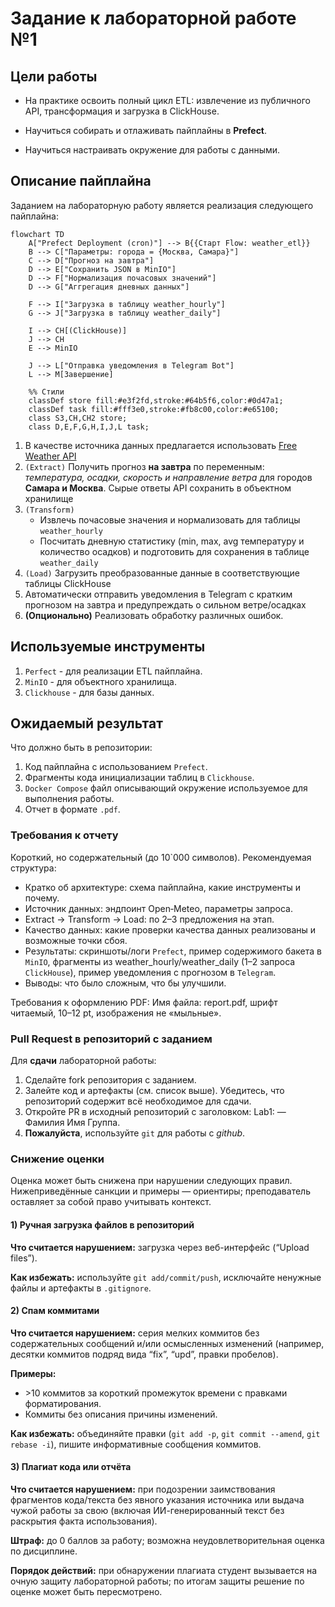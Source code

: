 # Задание к лабораторной работе №1

## Цели работы

- На практике освоить полный цикл ETL: извлечение из публичного API, трансформация и загрузка в ClickHouse.

- Научиться собирать и отлаживать пайплайны в **Prefect**.

- Научиться настраивать окружение для работы с данными.

## Описание пайплайна

Заданием на лабораторную работу является реализация следующего пайплайна:

```mermaid
flowchart TD
    A["Prefect Deployment (cron)"] --> B{{Старт Flow: weather_etl}}
    B --> C["Параметры: города = {Москва, Самара}"]
    C --> D["Прогноз на завтра"]
    D --> E["Сохранить JSON в MinIO"]
    D --> F["Нормализация почасовых значений"]
    D --> G["Аггрегация дневных данных"]

    F --> I["Загрузка в таблицу weather_hourly"]
    G --> J["Загрузка в таблицу weather_daily"]

    I --> CH[(ClickHouse)]
    J --> CH
    E --> MinIO

    J --> L["Отправка уведомления в Telegram Bot"]
    L --> M[Завершение]

    %% Стили
    classDef store fill:#e3f2fd,stroke:#64b5f6,color:#0d47a1;
    classDef task fill:#fff3e0,stroke:#fb8c00,color:#e65100;
    class S3,CH,CH2 store;
    class D,E,F,G,H,I,J,L task;
```

1. В качестве источника данных предлагается использовать [Free Weather API](open-meteo.com)
2. `(Extract)` Получить прогноз **на завтра** по переменным: *температура, осадки, скорость и направление ветра* для городов **Самара и Москва**. Сырые ответы API сохранить в объектном хранилище
3. `(Transform)`
    - Извлечь почасовые значения и нормализовать для таблицы `weather_hourly`
    - Посчитать дневную статистику (min, max, avg температуру и количество осадков) и подготовить для сохранения в таблице `weather_daily`
4. `(Load)` Загрузить преобразованные данные в соответствующие таблицы ClickHouse
5. Автоматически отправить уведомления в Telegram с кратким прогнозом на завтра и предупреждать о сильном ветре/осадках
6. **(Опционально)** Реализовать обработку различных ошибок.

## Используемые инструменты

1. `Perfect` - для реализации ETL пайплайна.
2. `MinIO` - для объектного хранилища.
3. `Clickhouse` - для базы данных.


## Ожидаемый результат

Что должно быть в репозитории:
1. Код пайплайна с использованием `Prefect`.
2. Фрагменты кода инициализации таблиц в `Clickhouse`.
3. `Docker Compose` файл описывающий окружение используемое для выполнения работы.
4. Отчет в формате `.pdf`.

### Требования к отчету

Короткий, но содержательный (до 10`000 символов). 
Рекомендуемая структура:
- Кратко об архитектуре: схема пайплайна, какие инструменты и почему.
- Источник данных: эндпоинт Open‑Meteo, параметры запроса.
- Extract → Transform → Load: по 2–3 предложения на этап.
- Качество данных: какие проверки качества данных реализованы и возможные точки сбоя.
- Результаты: скриншоты/логи `Prefect`, пример содержимого бакета в `MinIO`, фрагменты из weather_hourly/weather_daily (1–2 запросa `ClickHouse`), пример уведомления с прогнозом в `Telegram`.
- Выводы: что было сложным, что бы улучшили.

Требования к оформлению PDF:
Имя файла: report.pdf, шрифт читаемый, 10–12 pt, изображения не «мыльные».

### Pull Request в репозиторий c заданием

Для **сдачи** лабораторной работы:
1. Сделайте fork репозитория с заданием.
2. Залейте код и артефакты (см. список выше). Убедитесь, что репозиторий содержит всё необходимое для сдачи.
3. Откройте PR в исходный репозиторий с заголовком: Lab1: — Фамилия Имя Группа.
4. **Пожалуйста**, используйте `git` для работы с *github*.

### Снижение оценки

Оценка может быть снижена при нарушении следующих правил. Нижеприведённые санкции и примеры — ориентиры; преподаватель оставляет за собой право учитывать контекст.

#### 1) Ручная загрузка файлов в репозиторий
**Что считается нарушением:** загрузка через веб-интерфейс (“Upload files”).

**Как избежать:** используйте `git add/commit/push`, исключайте ненужные файлы и артефакты в `.gitignore`.

#### 2) Спам коммитами
**Что считается нарушением:** серия мелких коммитов без содержательных сообщений и/или осмысленных изменений (например, десятки коммитов подряд вида “fix”, “upd”, правки пробелов).  

**Примеры:**  
- \>10 коммитов за короткий промежуток времени с правками форматирования.  
- Коммиты без описания причины изменений.

**Как избежать:** объединяйте правки (`git add -p`, `git commit --amend`, `git rebase -i`), пишите информативные сообщения коммитов.


#### 3) Плагиат кода или отчёта
**Что считается нарушением:** при подозрении заимствования фрагментов кода/текста без явного указания источника или выдача чужой работы за свою (включая ИИ-генерированный текст без раскрытия факта использования).  

**Штраф:** до 0 баллов за работу; возможна неудовлетворительная оценка по дисциплине. 

**Порядок действий:** при обнаружении плагиата студент вызывается на очную защиту лабораторной работы; по итогам защиты решение по оценке может быть пересмотрено.  

